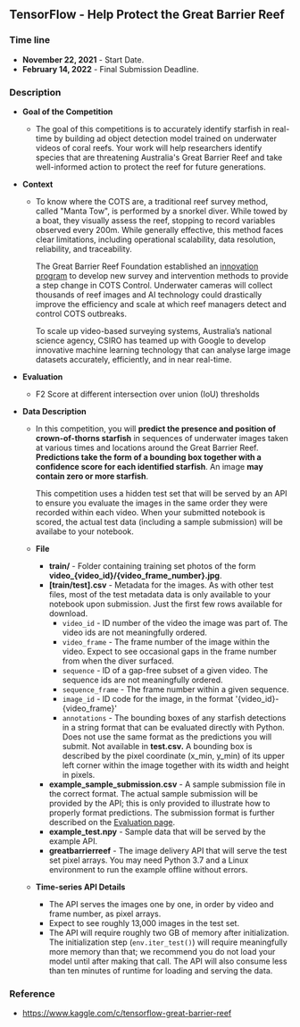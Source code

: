##  TensorFlow - Help Protect the Great Barrier Reef


### Time line

* **November 22, 2021** - Start Date.
* **February 14, 2022** - Final Submission Deadline.



### Description

* **Goal of the Competition**

  * The goal of this competitions is to accurately identify starfish in real-time by building ad object detection model trained on underwater videos of coral reefs. Your work will help researchers identify species that are threatening Australia's Great Barrier Reef and take well-informed action to protect the reef for future generations.

* **Context**

  * To know where the COTS are, a traditional reef survey method, called "Manta Tow", is performed by a snorkel diver. While towed by a boat, they visually assess the reef, stopping to record variables observed every 200m. While generally effective, this method faces clear limitations, including operational scalability, data resolution, reliability, and traceability.

    The Great Barrier Reef Foundation established an [innovation program](https://www.barrierreef.org/what-we-do/reef-trust-partnership/crown-of-thorns-starfish-control) to develop new survey and intervention methods to provide a step change in COTS Control. Underwater cameras will collect thousands of reef images and AI technology could drastically improve the efficiency and scale at which reef managers detect and control COTS outbreaks.

    To scale up video-based surveying systems, Australia’s national science agency, CSIRO has teamed up with Google to develop innovative machine learning technology that can analyse large image datasets accurately, efficiently, and in near real-time.

* **Evaluation** 

  * F2 Score at different intersection over union (IoU) thresholds

* **Data Description**

  * In this competition, you will **predict the presence and position of crown-of-thorns starfish** in sequences of underwater images taken at various times and locations around the Great Barrier Reef. **Predictions take the form of a bounding box together with a confidence score for each identified starfish**. An image **may contain zero or more starfish**.

    This competition uses a hidden test set that will be served by an API to ensure you evaluate the images in the same order they were recorded within each video. When your submitted notebook is scored, the actual test data (including a sample submission) will be availabe to your notebook.

  * **File**

    * **train/** - Folder containing training set photos of the form **video_{video_id}/{video_frame_number}.jpg**.
    * **[train/test].csv** - Metadata for the images. As with other test files, most of the test metadata data is only available to your notebook upon submission. Just the first few rows available for download.
      * `video_id` - ID number of the video the image was part of. The video ids are not meaningfully ordered.
      * `video_frame` - The frame number of the image within the video. Expect to see occasional gaps in the frame number from when the diver surfaced.
      * `sequence` - ID of a gap-free subset of a given video. The sequence ids are not meaningfully ordered.
      * `sequence_frame` - The frame number within a given sequence.
      * `image_id` - ID code for the image, in the format '{video_id}-{video_frame}'
      * `annotations` - The bounding boxes of any starfish detections in a string format that can be evaluated directly with Python. Does not use the same format as the predictions you will submit. Not available in **test.csv.** A bounding box is described by the pixel coordinate (x_min, y_min) of its upper left corner within the image together with its width and height in pixels.
    * **example_sample_submission.csv** - A sample submission file in the correct format. The actual sample submission will be provided by the API; this is only provided to illustrate how to properly format predictions. The submission format is further described on the [Evaluation page](https://www.kaggle.com/c/tensorflow-great-barrier-reef/overview/evaluation).
    * **example_test.npy** - Sample data that will be served by the example API.
    * **greatbarrierreef** - The image delivery API that will serve the test set pixel arrays. You may need Python 3.7 and a Linux environment to run the example offline without errors.

  * **Time-series API Details**

    * The API serves the images one by one, in order by video and frame number, as pixel arrays.
    * Expect to see roughly 13,000 images in the test set.
    * The API will require roughly two GB of memory after initialization. The initialization step (`env.iter_test()`) will require meaningfully more memory than that; we recommend you do not load your model until after making that call. The API will also consume less than ten minutes of runtime for loading and serving the data.



### Reference

* https://www.kaggle.com/c/tensorflow-great-barrier-reef
